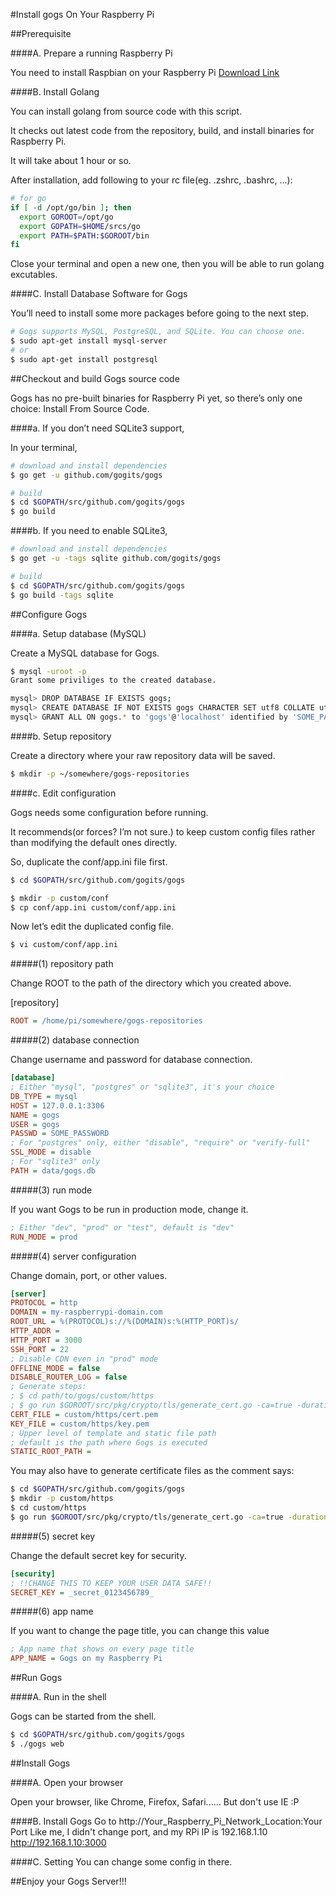 #Install gogs On Your Raspberry Pi

##Prerequisite

####A. Prepare a running Raspberry Pi

You need to install Raspbian on your Raspberry Pi
[Download Link](http://downloads.raspberrypi.org/raspbian_latest)

####B. Install Golang

You can install golang from source code with this script.

It checks out latest code from the repository, build, and install binaries for Raspberry Pi.

It will take about 1 hour or so.

After installation, add following to your rc file(eg. .zshrc, .bashrc, …):
```bash
# for go
if [ -d /opt/go/bin ]; then
  export GOROOT=/opt/go
  export GOPATH=$HOME/srcs/go
  export PATH=$PATH:$GOROOT/bin
fi
```
Close your terminal and open a new one, then you will be able to run golang excutables.

####C. Install Database Software for Gogs

You’ll need to install some more packages before going to the next step.
```bash
# Gogs supports MySQL, PostgreSQL, and SQLite. You can choose one.
$ sudo apt-get install mysql-server
# or
$ sudo apt-get install postgresql
```
##Checkout and build Gogs source code

Gogs has no pre-built binaries for Raspberry Pi yet, so there’s only one choice: Install From Source Code.

####a. If you don’t need SQLite3 support,

In your terminal,
```bash
# download and install dependencies
$ go get -u github.com/gogits/gogs

# build
$ cd $GOPATH/src/github.com/gogits/gogs
$ go build
```
####b. If you need to enable SQLite3,
```bash
# download and install dependencies
$ go get -u -tags sqlite github.com/gogits/gogs

# build
$ cd $GOPATH/src/github.com/gogits/gogs
$ go build -tags sqlite
```

##Configure Gogs

####a. Setup database (MySQL)

Create a MySQL database for Gogs.
```bash
$ mysql -uroot -p
Grant some priviliges to the created database.

mysql> DROP DATABASE IF EXISTS gogs;
mysql> CREATE DATABASE IF NOT EXISTS gogs CHARACTER SET utf8 COLLATE utf8_general_ci;
mysql> GRANT ALL ON gogs.* to 'gogs'@'localhost' identified by 'SOME_PASSWORD';
```
####b. Setup repository

Create a directory where your raw repository data will be saved.
```bash
$ mkdir -p ~/somewhere/gogs-repositories
```
####c. Edit configuration

Gogs needs some configuration before running.

It recommends(or forces? I’m not sure.) to keep custom config files rather than modifying the default ones directly.

So, duplicate the conf/app.ini file first.
```bash
$ cd $GOPATH/src/github.com/gogits/gogs

$ mkdir -p custom/conf
$ cp conf/app.ini custom/conf/app.ini
```
Now let’s edit the duplicated config file.
```bash
$ vi custom/conf/app.ini
```
#####(1) repository path

Change ROOT to the path of the directory which you created above.

[repository]
```ini
ROOT = /home/pi/somewhere/gogs-repositories
```
#####(2) database connection

Change username and password for database connection.
```ini
[database]
; Either "mysql", "postgres" or "sqlite3", it's your choice
DB_TYPE = mysql
HOST = 127.0.0.1:3306
NAME = gogs
USER = gogs
PASSWD = SOME_PASSWORD
; For "postgres" only, either "disable", "require" or "verify-full"
SSL_MODE = disable
; For "sqlite3" only
PATH = data/gogs.db
```
#####(3) run mode

If you want Gogs to be run in production mode, change it.
```ini
; Either "dev", "prod" or "test", default is "dev"
RUN_MODE = prod
```
#####(4) server configuration

Change domain, port, or other values.
```ini
[server]
PROTOCOL = http
DOMAIN = my-raspberrypi-domain.com
ROOT_URL = %(PROTOCOL)s://%(DOMAIN)s:%(HTTP_PORT)s/
HTTP_ADDR =
HTTP_PORT = 3000
SSH_PORT = 22
; Disable CDN even in "prod" mode
OFFLINE_MODE = false
DISABLE_ROUTER_LOG = false
; Generate steps:
; $ cd path/to/gogs/custom/https
; $ go run $GOROOT/src/pkg/crypto/tls/generate_cert.go -ca=true -duration=8760h0m0s -host=my-raspberrypi-domain.com
CERT_FILE = custom/https/cert.pem
KEY_FILE = custom/https/key.pem
; Upper level of template and static file path
; default is the path where Gogs is executed
STATIC_ROOT_PATH =
```
You may also have to generate certificate files as the comment says:
```bash
$ cd $GOPATH/src/github.com/gogits/gogs
$ mkdir -p custom/https
$ cd custom/https
$ go run $GOROOT/src/pkg/crypto/tls/generate_cert.go -ca=true -duration=8760h0m0s -host=my-raspberrypi-domain.com
```
#####(5) secret key

Change the default secret key for security.
```ini
[security]
; !!CHANGE THIS TO KEEP YOUR USER DATA SAFE!!
SECRET_KEY = _secret_0123456789_
```
#####(6) app name

If you want to change the page title, you can change this value
```ini
; App name that shows on every page title
APP_NAME = Gogs on my Raspberry Pi
```

##Run Gogs

####A. Run in the shell

Gogs can be started from the shell.
```bash
$ cd $GOPATH/src/github.com/gogits/gogs
$ ./gogs web
```

##Install Gogs

####A. Open your browser

Open your browser, like Chrome, Firefox, Safari......
But don't use IE :P

####B. Install Gogs
Go to http://Your_Raspberry_Pi_Network_Location:Your Port
Like me, I didn't change port, and my RPi IP is 192.168.1.10
http://192.168.1.10:3000

####C. Setting
You can change some config in there.

##Enjoy your Gogs Server!!!
